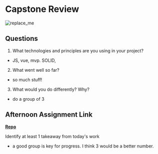 # Capstone Review

![replace_me](https://codeworks.blob.core.windows.net/public/assets/img/illustrations/placeholder.svg)

## Questions

1. What technologies and principles are you using in your project?
  - JS, vue, mvp. SOLID, 
2. What went well so far?
  - so much stuff!
3. What would you do differently? Why?
  - do a group of 3
## Afternoon Assignment Link

**[Repo](https://github.com/josuehdz0/tempo.git)**

Identify at least 1 takeaway from today's work
- a good group is key for progress. I think 3 would be a better number.
